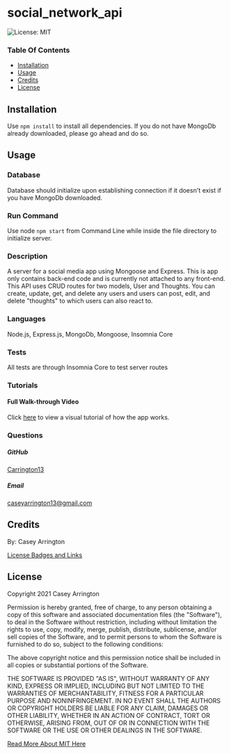 # social_network_api

![License: MIT](https://img.shields.io/badge/License-MIT-yellow.svg)

### Table Of Contents
* [Installation](#installation)
* [Usage](#usage)
* [Credits](#credits)
* [License](#license)


## Installation
Use `npm install` to install all dependencies.
If you do not have MongoDb already downloaded, please go ahead and do so.

## Usage

### Database
Database should initialize upon establishing connection if it doesn't exist if you have MongoDb downloaded. 

### Run Command
Use node `npm start` from Command Line while inside the file directory to initialize server.

### Description
A server for a social media app using Mongoose and Express. This is app only contains back-end code and is currently not attached to any front-end. This API uses CRUD routes for two models, User and Thoughts. You can create, update, get, and delete any users and users can post, edit, and delete "thoughts" to which users can also react to.

### Languages
Node.js, Express.js, MongoDb, Mongoose, Insomnia Core

### Tests
All tests are through Insomnia Core to test server routes

### Tutorials

#### Full Walk-through Video
Click [here](https://drive.google.com/file/d/15dmekPlOHjI7BKJFaVXFVKsIUsd_UHzX/view) to view a visual tutorial of how the app works.


### Questions
##### GitHub
[Carrington13](https://github.com/Carrington13)
##### Email
caseyarrington13@gmail.com


## Credits
By: Casey Arrington

[License Badges and Links](https://gist.github.com/lukas-h/2a5d00690736b4c3a7ba)

## License
Copyright 2021 Casey Arrington

Permission is hereby granted, free of charge, to any person obtaining a copy of this software and associated documentation files (the "Software"), to deal in the Software without restriction, including without limitation the rights to use, copy, modify, merge, publish, distribute, sublicense, and/or sell copies of the Software, and to permit persons to whom the Software is furnished to do so, subject to the following conditions:

The above copyright notice and this permission notice shall be included in all copies or substantial portions of the Software.

THE SOFTWARE IS PROVIDED "AS IS", WITHOUT WARRANTY OF ANY KIND, EXPRESS OR IMPLIED, INCLUDING BUT NOT LIMITED TO THE WARRANTIES OF MERCHANTABILITY, FITNESS FOR A PARTICULAR PURPOSE AND NONINFRINGEMENT. IN NO EVENT SHALL THE AUTHORS OR COPYRIGHT HOLDERS BE LIABLE FOR ANY CLAIM, DAMAGES OR OTHER LIABILITY, WHETHER IN AN ACTION OF CONTRACT, TORT OR OTHERWISE, ARISING FROM, OUT OF OR IN CONNECTION WITH THE SOFTWARE OR THE USE OR OTHER DEALINGS IN THE SOFTWARE.

[Read More About MIT Here](https://opensource.org/licenses/MIT)